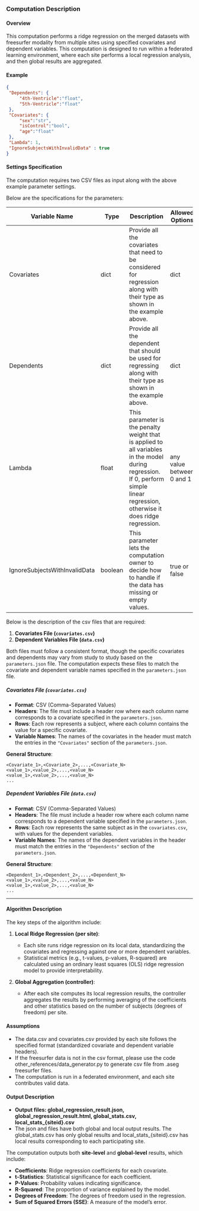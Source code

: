 ### Computation Description

#### Overview
This computation performs a ridge regression on the merged datasets with freesurfer modality from multiple sites using specified covariates and dependent variables. This computation is designed to run within a federated learning environment, where each site performs a local regression analysis, and then global results are aggregated.


#### Example
   ```json   
   {
    "Dependents": {
        "4th-Ventricle":"float",
        "5th-Ventricle":"float"
    },
    "Covariates": {
        "sex":"str",
        "isControl":"bool",
        "age":"float"
    },
    "Lambda": 1,
    "IgnoreSubjectsWithInvalidData" : true
   }
   ```
#### Settings Specification

The computation requires two CSV files as input along with the above example parameter settings.

Below are the specifications for the parameters:

| Variable Name | Type    | Description | Allowed Options | Default | Required |
| --- |---------|--- |---------------|---------|----------|
|Covariates | dict    |Provide all the covariates that need to be considered for regression along with their type as shown in the example above. | dict          | -       | Yes      |
|Dependents | dict    |Provide all the dependent that should be used for regressing along with their type as shown in the example above. | dict          | -       | Yes      |
| Lambda | float   |This parameter is the penalty weight that is applied to all variables in the model during regression. If 0, perform simple linear regression, otherwise it does ridge regression. | any value between 0 and 1 | 0       | No       |
| IgnoreSubjectsWithInvalidData | boolean |This parameter lets the computation owner to decide how to handle if the data has missing or empty values. | true or false | False   | No       |


Below is the description of the csv files that are required:
1. **Covariates File (`covariates.csv`)**
2. **Dependent Variables File (`data.csv`)**

Both files must follow a consistent format, though the specific covariates and dependents may vary from study to study based on the `parameters.json` file. The computation expects these files to match the covariate and dependent variable names specified in the `parameters.json` file.

##### Covariates File (`covariates.csv`)

- **Format**: CSV (Comma-Separated Values)
- **Headers**: The file must include a header row where each column name corresponds to a covariate specified in the `parameters.json`.
- **Rows**: Each row represents a subject, where each column contains the value for a specific covariate.
- **Variable Names**: The names of the covariates in the header must match the entries in the `"Covariates"` section of the `parameters.json`.

**General Structure**:
```csv
<Covariate_1>,<Covariate_2>,...,<Covariate_N>
<value_1>,<value_2>,...,<value_N>
<value_1>,<value_2>,...,<value_N>
...
```


##### Dependent Variables File (`data.csv`)

- **Format**: CSV (Comma-Separated Values)
- **Headers**: The file must include a header row where each column name corresponds to a dependent variable specified in the `parameters.json`.
- **Rows**: Each row represents the same subject as in the `covariates.csv`, with values for the dependent variables.
- **Variable Names**: The names of the dependent variables in the header must match the entries in the `"Dependents"` section of the `parameters.json`.

**General Structure**:
```csv
<Dependent_1>,<Dependent_2>,...,<Dependent_N>
<value_1>,<value_2>,...,<value_N>
<value_1>,<value_2>,...,<value_N>
...
```
---


#### Algorithm Description

The key steps of the algorithm include:

1. **Local Ridge Regression (per site)**:
   - Each site runs ridge regression on its local data, standardizing the covariates and regressing against one or more dependent variables.
   - Statistical metrics (e.g., t-values, p-values, R-squared) are calculated using an ordinary least squares (OLS) ridge regression model to provide interpretability.

2. **Global Aggregation (controller)**:
   - After each site computes its local regression results, the controller aggregates the results by performing averaging of the coefficients and other statistics based on the number of subjects (degrees of freedom) per site.

#### Assumptions
- The data.csv and covariates.csv provided by each site follows the specified format (standardized covariate and dependent variable headers).
- If the freesurfer data is not in the csv format, please use the code other_references/data_generator.py to generate csv file from .aseg freesurfer files.
- The computation is run in a federated environment, and each site contributes valid data.

#### Output Description


- **Output files: global_regression_result.json, global_regression_result.html, global_stats.csv, local_stats_{siteid}.csv**
- The json and files have both global and local output results. The global_stats.csv has only global results and local_stats_{siteid}.csv has local results corresponding to each participating site. 
 
The computation outputs both **site-level** and **global-level** results, which include:
- **Coefficients**: Ridge regression coefficients for each covariate.
- **t-Statistics**: Statistical significance for each coefficient.
- **P-Values**: Probability values indicating significance.
- **R-Squared**: The proportion of variance explained by the model.
- **Degrees of Freedom**: The degrees of freedom used in the regression.
- **Sum of Squared Errors (SSE)**: A measure of the model’s error.
